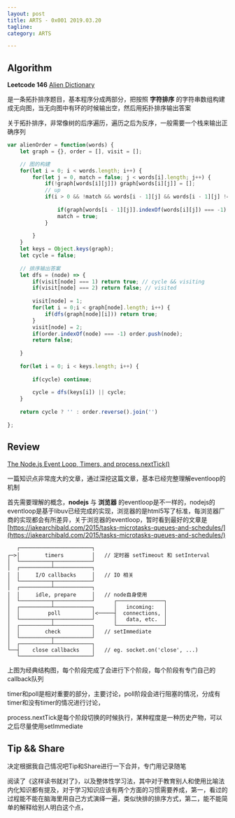 ```yaml
---
layout: post
title: ARTS - 0x001 2019.03.20
tagline: 
category: ARTS

---
```


## Algorithm

**Leetcode 146** [Alien Dictionary](https://leetcode.com/problems/alien-dictionary/) 

是一条拓扑排序题目，基本程序分成两部分，把按照 **字符排序** 的字符串数组构建成无向图，当无向图中有环的时候输出空，然后用拓扑排序输出答案

关于拓扑排序，非常像树的后序遍历，遍历之后为反序，一般需要一个栈来输出正确序列

```javascript
var alienOrder = function(words) {
    let graph = {}, order = [], visit = [];

    // 图的构建
    for(let i = 0; i < words.length; i++) {
        for(let j = 0, match = false; j < words[i].length; j++) {
            if(!graph[words[i][j]]) graph[words[i][j]] = [];
            // up
            if(i > 0 && !match && words[i - 1][j] && words[i - 1][j] != words[i][j]) {
                
                if(graph[words[i - 1][j]].indexOf(words[i][j]) === -1) graph[words[i - 1][j]].push(words[i][j]);
                match = true;
            }
            
        }
    }
    let keys = Object.keys(graph);
    let cycle = false;
    
    // 排序输出答案
    let dfs = (node) => {
        if(visit[node] === 1) return true; // cycle && visiting
        if(visit[node] === 2) return false; // visited
        
        visit[node] = 1;
        for(let i = 0;i < graph[node].length; i++) {
            if(dfs(graph[node][i])) return true;
        }
        visit[node] = 2;
        if(order.indexOf(node) === -1) order.push(node);
        return false;
        
    }
    
    for(let i = 0; i < keys.length; i++) {
        
        if(cycle) continue;
        
        cycle = dfs(keys[i]) || cycle;
    }
    
    return cycle ? '' : order.reverse().join('')
    
};
```

## Review


[The Node.js Event Loop, Timers, and process.nextTick()](https://github.com/nodejs/node/blob/v6.x/doc/topics/event-loop-timers-and-nexttick.md )

一篇知识点非常庞大的文章，通过深挖这篇文章，基本已经完整理解eventloop的机制

首先需要理解的概念，**nodejs** 与 **浏览器** 的eventloop是不一样的，nodejs的eventloop是基于libuv已经完成的实现，浏览器的是html5写了标准，每浏览器厂商的实现都会有所差异，关于浏览器的eventloop，暂时看到最好的文章是 [https://jakearchibald.com/2015/tasks-microtasks-queues-and-schedules/](https://jakearchibald.com/2015/tasks-microtasks-queues-and-schedules/)

```
   ┌───────────────────────┐
┌─>│        timers         │   // 定时器 setTimeout 和 setInterval
│  └──────────┬────────────┘
│  ┌──────────┴────────────┐
│  │     I/O callbacks     │   // IO 相关
│  └──────────┬────────────┘
│  ┌──────────┴────────────┐
│  │     idle, prepare     │   // node自身使用
│  └──────────┬────────────┘      ┌───────────────┐
│  ┌──────────┴────────────┐      │   incoming:   │
│  │         poll          │<─────┤  connections, │  
│  └──────────┬────────────┘      │   data, etc.  │
│  ┌──────────┴────────────┐      └───────────────┘
│  │        check          │   // setImmediate
│  └──────────┬────────────┘
│  ┌──────────┴────────────┐
└──┤    close callbacks    │   // eg. socket.on('close', ...)
   └───────────────────────┘
```
上图为经典结构图，每个阶段完成了会进行下个阶段，每个阶段有专门自己的callback队列

timer和poll是相对重要的部分，主要讨论，poll阶段会进行阻塞的情况，分成有timer和没有timer的情况进行讨论，

process.nextTick是每个阶段切换的时候执行，某种程度是一种历史产物，可以之后尽量使用setImmediate

## Tip && Share

决定根据我自己情况吧Tip和Share进行一下合并，专门用记录随笔

阅读了《这样读书就对了》，以及整体性学习法，其中对于教育别人和使用比喻法内化知识都有提及，对于学习知识应该有两个方面的习惯需要养成，第一，看过的过程能不能在脑海里用自己方式演绎一遍，类似快排的排序方式，第二，能不能简单的解释给别人明白这个点，